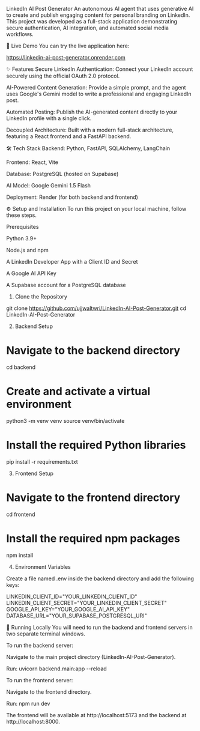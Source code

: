 LinkedIn AI Post Generator
An autonomous AI agent that uses generative AI to create and publish engaging content for personal branding on LinkedIn. This project was developed as a full-stack application demonstrating secure authentication, AI integration, and automated social media workflows.

🚀 Live Demo
You can try the live application here:

https://linkedin-ai-post-generator.onrender.com

✨ Features
Secure LinkedIn Authentication: Connect your LinkedIn account securely using the official OAuth 2.0 protocol.

AI-Powered Content Generation: Provide a simple prompt, and the agent uses Google's Gemini model to write a professional and engaging LinkedIn post.

Automated Posting: Publish the AI-generated content directly to your LinkedIn profile with a single click.

Decoupled Architecture: Built with a modern full-stack architecture, featuring a React frontend and a FastAPI backend.

🛠️ Tech Stack
Backend: Python, FastAPI, SQLAlchemy, LangChain

Frontend: React, Vite

Database: PostgreSQL (hosted on Supabase)

AI Model: Google Gemini 1.5 Flash

Deployment: Render (for both backend and frontend)

⚙️ Setup and Installation
To run this project on your local machine, follow these steps.

Prerequisites

Python 3.9+

Node.js and npm

A LinkedIn Developer App with a Client ID and Secret

A Google AI API Key

A Supabase account for a PostgreSQL database

1. Clone the Repository

git clone https://github.com/ujjwaltwri/LinkedIn-AI-Post-Generator.git
cd LinkedIn-AI-Post-Generator

2. Backend Setup

# Navigate to the backend directory
cd backend

# Create and activate a virtual environment
python3 -m venv venv
source venv/bin/activate

# Install the required Python libraries
pip install -r requirements.txt

3. Frontend Setup

# Navigate to the frontend directory
cd frontend

# Install the required npm packages
npm install

4. Environment Variables

Create a file named .env inside the backend directory and add the following keys:

LINKEDIN_CLIENT_ID="YOUR_LINKEDIN_CLIENT_ID"
LINKEDIN_CLIENT_SECRET="YOUR_LINKEDIN_CLIENT_SECRET"
GOOGLE_API_KEY="YOUR_GOOGLE_AI_API_KEY"
DATABASE_URL="YOUR_SUPABASE_POSTGRESQL_URI"

🏃 Running Locally
You will need to run the backend and frontend servers in two separate terminal windows.

To run the backend server:

Navigate to the main project directory (LinkedIn-AI-Post-Generator).

Run: uvicorn backend.main:app --reload

To run the frontend server:

Navigate to the frontend directory.

Run: npm run dev

The frontend will be available at http://localhost:5173 and the backend at http://localhost:8000.

